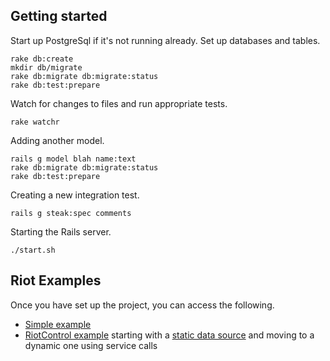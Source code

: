 Getting started
---------------

Start up PostgreSql if it's not running already.  Set up databases and tables.

    rake db:create
    mkdir db/migrate
    rake db:migrate db:migrate:status
    rake db:test:prepare


Watch for changes to files and run appropriate tests.

    rake watchr


Adding another model.

    rails g model blah name:text
    rake db:migrate db:migrate:status
    rake db:test:prepare


Creating a new integration test.

    rails g steak:spec comments

Starting the Rails server.

    ./start.sh


Riot Examples
-------------

Once you have set up the project, you can access the following.

* [Simple example](http://localhost:3672/riot.html)
* [RiotControl example](http://localhost:3672/index-02.html) starting with a [static data source](https://github.com/jimsparkman/RiotControl/tree/master/demo) and moving to a dynamic one using service calls

